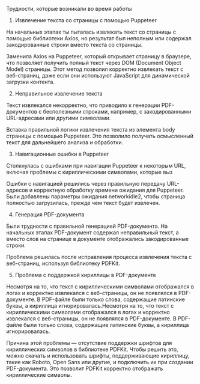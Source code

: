 Трудности, которые возникали во время работы 

1. Извлечение текста со страницы с помощью Puppeteer

На начальных этапах ты пыталась извлекать текст со страницы с помощью библиотеки Axios, но результат был неполным или содержал закодированные строки вместо текста со страницы.

Заменила Axios на Puppeteer, который открывает страницу в браузере, что позволяет получить полный текст через DOM (Document Object Model) страницы. Этот метод позволил корректно извлекать текст с веб-страниц, даже если они используют JavaScript для динамической загрузки контента.

2. Неправильное извлечение текста

Текст извлекался некорректно, что приводило к генерации PDF-документов с бесполезными строками, например, с закодированными URL-адресами или другими символами.

Вставка правильной логики извлечения текста из элемента body страницы с помощью Puppeteer. Это позволило получать осмысленный текст для дальнейшего анализа и обработки.

3. Навигационные ошибки в Puppeteer

Столкнулась с ошибками при навигации Puppeteer к некоторым URL, включая проблемы с кириллическими символами, которые выз

Ошибки с навигацией решились через правильную передачу URL-адресов и корректную обработку времени ожидания для Puppeteer. Были добавлены параметры ожидания networkidle2, чтобы страница полностью загрузилась, прежде чем текст будет извлечен.

4. Генерация PDF-документа

Были трудности с правильной генерацией PDF-документа. На начальных этапах PDF-документ содержал неправильный текст, а вместо слов на странице в документе отображались закодированные строки.

Проблема решилась после исправления процесса извлечения текста с веб-страниц, используя библиотеку PDFKit.

5. Проблема с поддержкой кириллицы в PDF-документе

Несмотря на то, что текст с кириллическими символами отображался в логах и корректно извлекался с веб-страницы, он не появлялся в PDF-документе. В PDF-файле были только слова, содержащие латинские буквы, а кириллица игнорировалась.Несмотря на то, что текст с кириллическими символами отображался в логах и корректно извлекался с веб-страницы, он не появлялся в PDF-документе. В PDF-файле были только слова, содержащие латинские буквы, а кириллица игнорировалась.

Причина этой проблемы — отсутствие поддержки шрифтов для кириллических символов в библиотеке PDFKit. Чтобы решить это, можно скачать и использовать шрифты, поддерживающие кириллицу, такие как Roboto, Open Sans или другие, и подключить их при создании PDF-документа. Это позволит PDFKit корректно отображать кириллические символы.